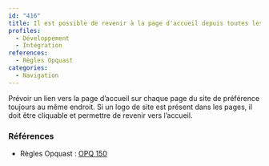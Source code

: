 ```yaml
---
id: "416"
title: Il est possible de revenir à la page d'accueil depuis toutes les pages.
profiles:
  - Développement
  - Intégration
references:
  - Règles Opquast
categories:
  - Navigation
---
```


Prévoir un lien vers la page d’accueil sur chaque page du site de préférence toujours au même endroit.
Si un logo de site est présent dans les pages, il doit être cliquable et permettre de revenir vers l’accueil.

### Références

*   Règles Opquast : [OPQ 150](https://checklists.opquast.com/fr/assurance-qualite-web/il-est-possible-de-revenir-a-la-page-daccueil-depuis-toutes-les-pages)
